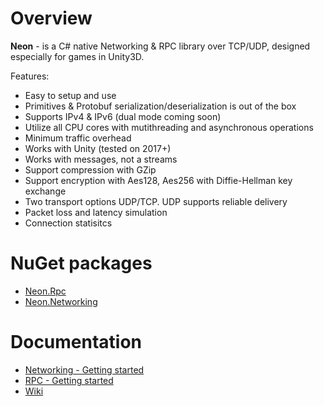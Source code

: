 # Overview

**Neon** - is a C# native Networking & RPC library over TCP/UDP, designed especially for games in Unity3D.

Features:
* Easy to setup and use
* Primitives & Protobuf serialization/deserialization is out of the box
* Supports IPv4 & IPv6 (dual mode coming soon)
* Utilize all CPU cores with mutithreading and asynchronous operations
* Minimum traffic overhead
* Works with Unity (tested on 2017+)
* Works with messages, not a streams
* Support compression with GZip
* Support encryption with Aes128, Aes256 with Diffie-Hellman key exchange
* Two transport options UDP/TCP. UDP supports reliable delivery
* Packet loss and latency simulation
* Connection statisitcs

# NuGet packages

* [Neon.Rpc](https://www.nuget.org/packages/Neon.Rpc/)
* [Neon.Networking](https://www.nuget.org/packages/Neon.Networking/)

# Documentation

* [Networking - Getting started](https://github.com/Agasper/Neon.NetRpc/wiki/Networking-Getting-started)
* [RPC - Getting started](https://github.com/Agasper/Neon.NetRpc/wiki/RPC-Getting-started)
* [Wiki](https://github.com/Agasper/Neon.NetRpc/wiki)
